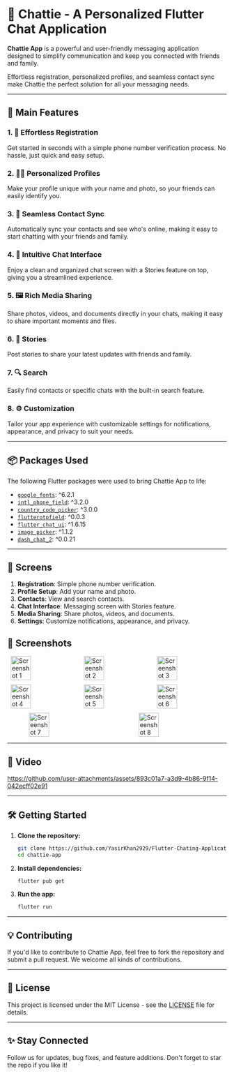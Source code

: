 # 📱 Chattie - A Personalized Flutter Chat Application

**Chattie App** is a powerful and user-friendly messaging application designed to simplify communication and keep you connected with friends and family. 

Effortless registration, personalized profiles, and seamless contact sync make Chattie the perfect solution for all your messaging needs.

---

## 🚀 **Main Features**

### 1. 📲 **Effortless Registration**
Get started in seconds with a simple phone number verification process. No hassle, just quick and easy setup.

### 2. 🧑‍🎨 **Personalized Profiles**
Make your profile unique with your name and photo, so your friends can easily identify you.

### 3. 🔗 **Seamless Contact Sync**
Automatically sync your contacts and see who's online, making it easy to start chatting with your friends and family.

### 4. 💬 **Intuitive Chat Interface**
Enjoy a clean and organized chat screen with a Stories feature on top, giving you a streamlined experience.

### 5. 🖼 **Rich Media Sharing**
Share photos, videos, and documents directly in your chats, making it easy to share important moments and files.

### 6. 📸 **Stories**
Post stories to share your latest updates with friends and family.

### 7. 🔍 **Search**
Easily find contacts or specific chats with the built-in search feature.

### 8. ⚙️ **Customization**
Tailor your app experience with customizable settings for notifications, appearance, and privacy to suit your needs.

---

## 📦 **Packages Used**

The following Flutter packages were used to bring Chattie App to life:

- [`google_fonts`](https://pub.dev/packages/google_fonts): ^6.2.1
- [`intl_phone_field`](https://pub.dev/packages/intl_phone_field): ^3.2.0
- [`country_code_picker`](https://pub.dev/packages/country_code_picker): ^3.0.0
- [`flutterotpfield`](https://pub.dev/packages/flutterotpfield): ^0.0.3
- [`flutter_chat_ui`](https://pub.dev/packages/flutter_chat_ui): ^1.6.15
- [`image_picker`](https://pub.dev/packages/image_picker): ^1.1.2
- [`dash_chat_2`](https://pub.dev/packages/dash_chat_2): ^0.0.21

---

## 📱 Screens

1. **Registration**: Simple phone number verification.
2. **Profile Setup**: Add your name and photo.
3. **Contacts**: View and search contacts.
4. **Chat Interface**: Messaging screen with Stories feature.
5. **Media Sharing**: Share photos, videos, and documents.
6. **Settings**: Customize notifications, appearance, and privacy.

## 📸 Screenshots

<div style="display: flex; flex-wrap: wrap; justify-content: space-around;">
  <img src="https://github.com/user-attachments/assets/78fe7a7a-8b84-4b64-9391-6d5e4277365e" alt="Screenshot 1" width="30%">
  <img src="https://github.com/user-attachments/assets/db36f835-dd5d-470e-8b8d-07cf495a81f8" alt="Screenshot 2" width="30%">
  <img src="https://github.com/user-attachments/assets/0ba927d3-d0e3-4e94-9968-112b75f6c8aa" alt="Screenshot 3" width="30%">
</div>

<div style="display: flex; flex-wrap: wrap; justify-content: space-around; margin-top: 10px;">
  <img src="https://github.com/user-attachments/assets/7ac9a936-2f3f-4a6d-b096-66b396030040" alt="Screenshot 4" width="30%">
  <img src="https://github.com/user-attachments/assets/8d09afcd-f611-4ed6-9458-b617fb488fb4" alt="Screenshot 5" width="30%">
  <img src="https://github.com/user-attachments/assets/777ab94a-f729-4338-b252-1eb0f8c4ab44" alt="Screenshot 6" width="30%">
</div>

<div style="display: flex; flex-wrap: wrap; justify-content: space-around; margin-top: 10px;">
  <img src="https://github.com/user-attachments/assets/f17bdf43-b9ca-4348-9577-1f26a96fac9c" alt="Screenshot 7" width="30%">
  <img src="https://github.com/user-attachments/assets/9941cd06-9d23-47ae-a827-96e3fdca5011" alt="Screenshot 8" width="30%">
</div>

---

## 📸 Video

https://github.com/user-attachments/assets/893c01a7-a3d9-4b86-9f14-042ecff02e91

---

## 🛠 **Getting Started**

1. **Clone the repository:**
    ```bash
    git clone https://github.com/YasirKhan2929/Flutter-Chating-Application/
    cd chattie-app
    ```

2. **Install dependencies:**
    ```bash
    flutter pub get
    ```

3. **Run the app:**
    ```bash
    flutter run
    ```

---

## 💡 **Contributing**

If you'd like to contribute to Chattie App, feel free to fork the repository and submit a pull request. We welcome all kinds of contributions.

---

## 📝 **License**

This project is licensed under the MIT License - see the [LICENSE](LICENSE) file for details.

---

## ✨ **Stay Connected**

Follow us for updates, bug fixes, and feature additions. Don't forget to star the repo if you like it!
